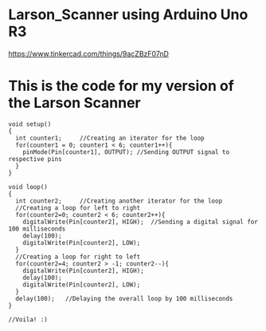 # Larson_Scanner using Arduino Uno R3
https://www.tinkercad.com/things/9acZBzF07nD

# This is the code for my version of the Larson Scanner
```int Pin[] = {13,12,11,10,9,8}; //Initializing pins
void setup()
{
  int counter1;		//Creating an iterator for the loop
  for(counter1 = 0; counter1 < 6; counter1++){
    pinMode(Pin[counter1], OUTPUT); //Sending OUTPUT signal to respective pins
  }
}

void loop()
{
  int counter2;		//Creating another iterator for the loop
  //Creating a loop for left to right
  for(counter2=0; counter2 < 6; counter2++){
  	digitalWrite(Pin[counter2], HIGH);	//Sending a digital signal for 100 milliseconds
    delay(100);
    digitalWrite(Pin[counter2], LOW);
  }
  //Creating a loop for right to left
  for(counter2=4; counter2 > -1; counter2--){
    digitalWrite(Pin[counter2], HIGH);
    delay(100);
    digitalWrite(Pin[counter2], LOW);
  }
  delay(100);	//Delaying the overall loop by 100 milliseconds
}

//Voila! :)
